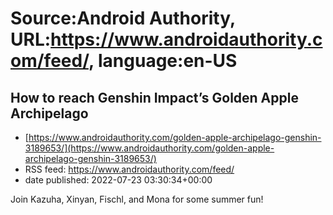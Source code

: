 # Source:Android Authority, URL:https://www.androidauthority.com/feed/, language:en-US

## How to reach Genshin Impact’s Golden Apple Archipelago
 - [https://www.androidauthority.com/golden-apple-archipelago-genshin-3189653/](https://www.androidauthority.com/golden-apple-archipelago-genshin-3189653/)
 - RSS feed: https://www.androidauthority.com/feed/
 - date published: 2022-07-23 03:30:34+00:00

Join Kazuha, Xinyan, Fischl, and Mona for some summer fun!

